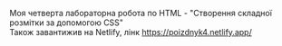 Моя четверта лабораторна робота по HTML - "Створення складної розмітки за допомогою CSS"<br>
Також завантижив на Netlify, лінк https://poizdnyk4.netlify.app/
